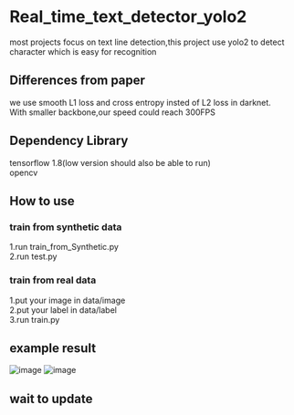 # Real_time_text_detector_yolo2
most projects focus on text line detection,this project use yolo2 to detect character which is easy for recognition

## Differences from paper
we use smooth L1 loss  and cross entropy insted of L2 loss in darknet.<br>
With smaller backbone,our speed could reach 300FPS
## Dependency Library
tensorflow 1.8(low version should also be able to run)<br>
opencv<br>
## How to use
### train from synthetic data
1.run train_from_Synthetic.py<br>
2.run test.py<br>
### train from real data
1.put your image in data/image<br>
2.put your label in data/label<br>
3.run train.py

## example result
 ![image](https://github.com/wushilian/Real_time_text_detector_yolo2/raw/master/result/result.jpg)
 ![image](https://github.com/wushilian/Real_time_text_detector_yolo2/raw/master/result/cls.jpg)
 
## wait to update
